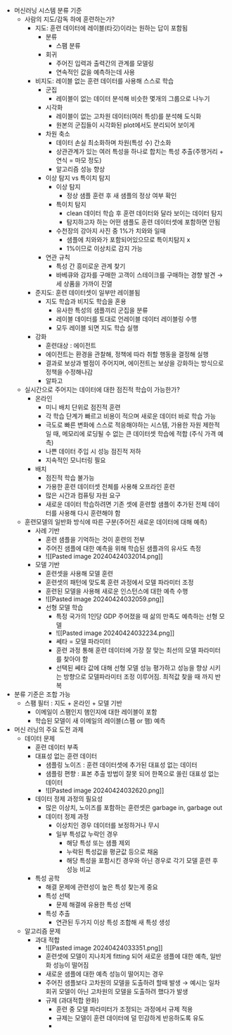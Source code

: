 - 머신러닝 시스템 분류 기준
	- 사람의 지도/감독 하에 훈련하는가?
		- 지도: 훈련 데이터에 레이블(타깃)이라는 원하는 답이 포함됨
			- 분류
				- 스팸 분류
			- 회귀
				- 주어진 입력과 출력간의 관계를 모델링
				- 연속적인 값을 예측하는데 사용
		- 비지도: 레이블 없는 훈련 데이터를 사용해 스스로 학습
			- 군집
				- 레이블이 없는 데이터 분석해 비슷한 몇개의 그룹으로 나누기
			- 시각화
				- 레이블이 없는 고차원 데이터(여러 특성)를 분석해 도식화
				- 원본의 군집들이 시각화된 plot에서도 분리되어 보이게
			- 차원 축소
				- 데이터 손실 최소화하며 차원(특성 수) 간소화
				- 상관관계가 있는 여러 특성을 하나로 합치는 특성 추출(주행거리 + 연식 = 마모 정도)
				- 알고리즘 성능 향상
			- 이상 탐지 vs 특이치 탐지
				- 이상 탐지
					- 정상 샘플 훈련 후 새 샘플의 정상 여부 확인
				- 특이치 탐지
					- clean 데이터 학습 후 훈련 데이터와 달라 보이는 데이터 탐지
					- 탐지하고자 하는 어떤 샘플도 훈련 데이터셋에 포함하면 안됨
				- 수천장의 강아지 사진 중 1%가 치와와 일때
					- 샘플에 치와와가 포함되어있으므로 특이치탐지 x
					- 1%이므로 이상치로 감지 가능
			- 연관 규칙
				- 특성 간 흥미로운 관계 찾기
				- 바베큐와 감자를 구매한 고객이 스테이크를 구매하는 경향 발견
				  → 세 상품을 가까이 진열
		- 준지도: 훈련 데이터셋이 일부만 레이블됨
			- 지도 학습과 비지도 학습을 혼용
				- 유사한 특성의 샘플끼리 군집을 분류
				- 레이블 데이터를 토대로 언레이블 데이터 레이블링 수행
				- 모두 레이블 되면 지도 학습 실행
		- 강화
			- 훈련대상 : 에이전트
			- 에이전트는 환경을 관찰해, 정책에 따라 취할 행동을 결정해 실행
			- 결과로 보상과 벌점이 주어지며, 에이전트는 보상을 강화하는 방식으로 정책을 수정해나감
			- 알파고
	- 실시간으로 주어지는 데이터에 대한 점진적 학습이 가능한가?
		- 온라인
			- 미니 배치 단위로 점진적 훈련
			- 각 학습 단계가 빠르고 비용이 적으며 새로운 데이터 바로 학습 가능
			- 극도로 빠른 변화에 스스로 적응해야하는 시스템, 가용한 자원 제한적일 때, 메모리에 로딩될 수 없는 큰 데이터셋 학습에 적합 (주식 가격 예측)
			- 나쁜 데이터 주입 시 성능 점진적 저하
			- 지속적인 모니터링 필요
		- 배치
			- 점진적 학습 불가능
			- 가용한 훈련 데이터셋 전체를 사용해 오프라인 훈련
			- 많은 시간과 컴퓨팅 자원 요구 
			- 새로운 데이터 학습하려면 기존 셋에 훈련할 샘플이 추가된 전체 데이터를 사용해 다시 훈련해야 함
	- 훈련모델의 일반화 방식에 따른 구분(주어진 새로운 데이터에 대해 예측)
		- 사례 기반
			- 훈련 샘플을 기억하는 것이 훈련의 전부
			- 주어진 샘플에 대한 예측을 위해 학습된 샘플과의 유사도 측정 
			- ![[Pasted image 20240424032014.png]]
		- 모델 기반
			- 훈련셋을 사용해 모델 훈련
			- 훈련셋의 패턴에 맞도록 훈련 과정에서 모델 파라미터 조정
			- 훈련된 모델을 사용해 새로운 인스턴스에 대한 예측 수행
			- ![[Pasted image 20240424032059.png]]
			- 선형 모델 학습
				- 특정 국가의 1인당 GDP 주어졌을 때 삶의 만족도 예측하는 선형 모델
				- ![[Pasted image 20240424032234.png]]
				- 쎄타 = 모델 파라미터
				- 훈련 과정 통해 훈련 데이터에 가장 잘 맞는 최선의 모델 파라미터를 찾아야 함
				- 선택된 쎄타 값에 대해 선형 모델 성능 평가하고 성능을 향상 시키는 방향으로 모델파라미터 조정 이루어짐. 최적값 찾을 때 까지 반복
- 분류 기준은 조합 가능
	- 스팸 필터 : 지도 + 온라인 + 모델 기반
		- 이메일이 스팸인지 햄인지에 대한 레이블이 포함
		- 학습된 모델이 새 이메일의 레이블(스팸 or 햄) 예측
- 머신 러닝의 주요 도전 과제
	- 데이터 문제
		- 훈련 데이터 부족
		- 대표성 없는 훈련 데이터
			- 샘플링 노이즈 : 훈련 데이터셋에 추가된 대표성 없는 데이터
			- 샘플링 편향 : 표본 추출 방법이 잘못 되어 한쪽으로 쏠린 대표성 없는 데이터
			- ![[Pasted image 20240424032620.png]]
		- 데이터 정제 과정의 필요성
			- 많은 이상치, 노이즈를 포함하는 훈련셋은 garbage in, garbage out
			- 데이터 정제 과정
				- 이상치인 경우 데이터를 보정하거나 무시
				- 일부 특성값 누락인 경우
					- 해당 특성 또는 샘플 제외
					- 누락된 특성값을 평균값 등으로 채움
					- 해당 특성을 포함시킨 경우와 아닌 경우로 각기 모델 훈련 후 성능 비교
		- 특성 공학
			- 해결 문제에 관련성이 높은 특성 찾는게 중요
			- 특성 선택
				- 문제 해결에 유용한 특성 선택
			- 특성 추출
				- 연관된 두가지 이상 특성 조합해 새 특성 생성
	- 알고리즘 문제
		- 과대 적합
			- ![[Pasted image 20240424033351.png]]
			- 훈련셋에 모델이 지나치게 fitting 되어 새로운 샘플에 대한 예측, 일반화 성능이 떨어짐
			- 새로운 샘플에 대한 예측 성능이 떨어지는 경우
			- 주어진 샘플보다 고차원의 모델을 도출하려 할때 발생
			  → 예시는 일차 회귀 모델이 아닌 고차원의 모델을 도출하려 했다가 발생
			- 규제 (과대적합 완화)
				- 훈련 중 모델 파라미터가 조정되는 과정에서 규제 적용
				- 규제는 모델이 훈련 데이터에 덜 민감하게 반응하도록 유도
				- 